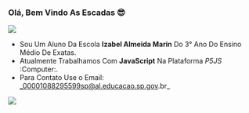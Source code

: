 ### Olá, Bem Vindo As Escadas 😎
![](https://media1.tenor.com/m/H-NXH7iOy_gAAAAC/gojo-satoru-jujutsu-kaisen.gif)

- Sou Um Aluno Da Escola **Izabel Almeida Marin** Do 3° Ano Do Ensino Médio De Exatas.
- Atualmente Trabalhamos Com **JavaScript** Na Plataforma *P5JS* :Computer:.
- Para Contato Use o Email: _00001088295599sp@al.educacao.sp.gov.br_

![](https://media1.tenor.com/m/DuThn51FjPcAAAAC/nerd-emoji-nerd.gif)
